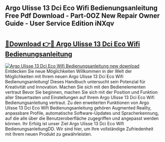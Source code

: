 ## Argo Ulisse 13 Dci Eco Wifi Bedienungsanleitung Free Pdf Download - Part-0OZ New Repair Owner Guide - User Service Edition iNXqv

# <h2><a href="http://df0841l.blite.top/?on=Argo+Ulisse+13+Dci+Eco+Wifi+Bedienungsanleitung">🔗Download 👉🔴 Argo Ulisse 13 Dci Eco Wifi Bedienungsanleitung</a></h2>

[![Argo Ulisse 13 Dci Eco Wifi Bedienungsanleitung new download](https://i.imgur.com/lujVjoI.png)](http://df0841l.blite.top/?on=Argo+Ulisse+13+Dci+Eco+Wifi+Bedienungsanleitung)
Entdecken Sie neue Möglichkeiten Willkommen in der Welt der Möglichkeiten mit Ihrem neuen Argo Ulisse 13 Dci Eco Wifi Bedienungsanleitung! Dieses Handbuch untersucht sein Potenzial für Kreativität und Innovation. Machen Sie sich mit den Bedienelementen vertraut Bevor Sie beginnen, machen Sie sich mit der Position und Funktion aller Steuertasten und Einstellungen auf Ihrem Argo Ulisse 13 Dci Eco Wifi Bedienungsanleitung vertraut. Zu den erweiterten Funktionen von Argo Ulisse 13 Dci Eco Wifi Bedienungsanleitung gehören Augmented Reality, anpassbare Profile, automatische Software-Updates und Spracherkennung, auf die alle über die Benutzeroberfläche zugegriffen und angepasst werden können. Ihr Erfolg ist unser Ziel Argo Ulisse 13 Dci Eco Wifi BedienungsanleitungDD. Wir sind hier, um Ihre vollständige Zufriedenheit mit Ihrem neuen Produkt zu gewährleisten.
